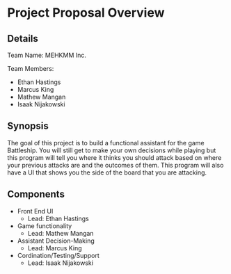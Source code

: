 # Project Proposal Overview

## Details
Team Name: MEHKMM Inc.

Team Members:
* Ethan Hastings
* Marcus King
* Mathew Mangan
* Isaak Nijakowski

## Synopsis
The goal of this project is to build a functional assistant for the game Battleship.
You will still get to make your own decisions while playing but this program will tell you where
it thinks you should attack based on where your previous attacks are and the outcomes
of them. This program will also have a UI that shows you the side of the board that you are attacking.

## Components
* Front End UI
  * Lead: Ethan Hastings
* Game functionality
  * Lead: Mathew Mangan
* Assistant Decision-Making
  * Lead: Marcus King
* Cordination/Testing/Support 
  * Lead: Isaak Nijakowski
